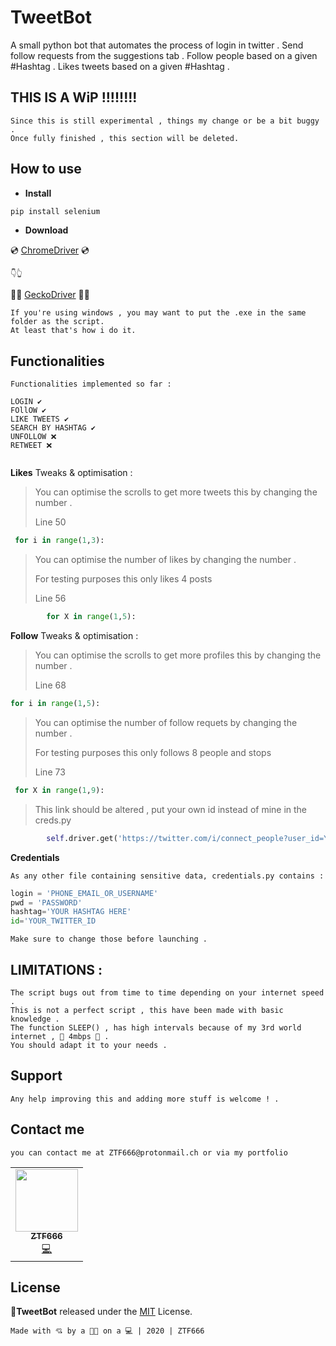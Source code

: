 # TweetBot

A small python bot that automates the process of login in twitter .
Send follow requests from the suggestions tab .
Follow people based on a given #Hashtag .
Likes tweets based on a given #Hashtag .


## THIS IS A WiP !!!!!!!!

```
Since this is still experimental , things my change or be a bit buggy .
Once fully finished , this section will be deleted.
```

## How to use

- **Install**

```python
pip install selenium
```

- **Download**


 💿 [ChromeDriver](http://chromedriver.chromium.org/) 💿 
```
👇👆
```
🦊🦎 [GeckoDriver](https://github.com/mozilla/geckodriver/releases) 🦎🦊

``` 
If you're using windows , you may want to put the .exe in the same folder as the script.
At least that's how i do it.
```

## Functionalities

```
Functionalities implemented so far :

LOGIN ✔️
FOllOW ✔️
LIKE TWEETS ✔️
SEARCH BY HASHTAG ✔️
UNFOLLOW ❌
RETWEET ❌


```

**Likes**
Tweaks & optimisation :

>  <p>You can optimise the scrolls to get more tweets this by changing the number . </p>
> <p>Line 50</p>

```python
 for i in range(1,3):
```
>  <p>You can optimise the number of likes by changing the number . </p>
>  <p>For testing purposes this only likes 4 posts </p>
> <p>Line 56</p>

```python
        for X in range(1,5):
```


**Follow**
Tweaks & optimisation :

>  <p>You can optimise the scrolls to get more profiles this by changing the number . </p>
> <p>Line 68</p>

```python
for i in range(1,5):
```

>  <p>You can optimise the number of follow requets by changing the number . </p>
>  <p>For testing purposes this only follows 8 people and stops </p>
> <p>Line 73</p>

```python
 for X in range(1,9):
```

>  <p> This link should be altered , put your own id instead of mine in the creds.py </p>
```python
        self.driver.get('https://twitter.com/i/connect_people?user_id=YOUR_PROFILE_ID_GOES_HERE')
```

**Credentials**

```
As any other file containing sensitive data, credentials.py contains :
```

```python
login = 'PHONE_EMAIL_OR_USERNAME'
pwd = 'PASSWORD'
hashtag='YOUR HASHTAG HERE'
id='YOUR_TWITTER_ID
```

```
Make sure to change those before launching .
```

## LIMITATIONS :

```
The script bugs out from time to time depending on your internet speed .
This is not a perfect script , this have been made with basic knowledge .
The function SLEEP() , has high intervals because of my 3rd world internet , 💛 4mbps 💛 .
You should adapt it to your needs .
```

## Support

```
Any help improving this and adding more stuff is welcome ! .
```

## Contact me

```
you can contact me at ZTF666@protonmail.ch or via my portfolio
```
<div align="center">

<table>
  <tr>
    <td align="center"><a href="https://ztfportfolio.web.app/"><img src="https://avatars1.githubusercontent.com/u/32502988?v=4" width="100px;" alt=""/><br /><sub><b>ZTF666</b></sub></a><br /><a href="https://github.com/ZTF666/Twitter-bot" title="Code">💻</a> </td>
  </tr>
</table>

</div>

## License

**🐤TweetBot** released under the [MIT](LICENSE) License.

```
Made with 💘 by a 👨‍💻 on a 💻 | 2020 | ZTF666

``` 